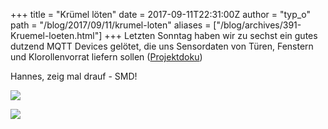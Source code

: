+++
title = "Krümel löten"
date = 2017-09-11T22:31:00Z
author = "typ_o"
path = "/blog/2017/09/11/krumel-loten"
aliases = ["/blog/archives/391-Kruemel-loeten.html"]
+++
Letzten Sonntag haben wir zu sechst ein gutes dutzend MQTT Devices
gelötet, die uns Sensordaten von Türen, Fenstern und Klorollenvorrat
liefern sollen ([Projektdoku](/projekte/iot/))

Hannes, zeig mal drauf - SMD!

[![](/media/20170910_202137.serendipityThumb.jpg)](/media/20170910_202137.jpg)

[![](/media/20170910_202040.serendipityThumb.jpg)](/media/20170910_202040.jpg)
